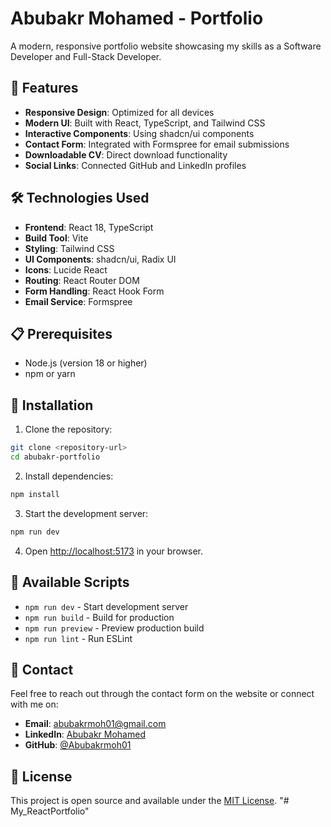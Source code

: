# Abubakr Mohamed - Portfolio

A modern, responsive portfolio website showcasing my skills as a Software Developer and Full-Stack Developer.

## 🚀 Features

- **Responsive Design**: Optimized for all devices
- **Modern UI**: Built with React, TypeScript, and Tailwind CSS
- **Interactive Components**: Using shadcn/ui components
- **Contact Form**: Integrated with Formspree for email submissions
- **Downloadable CV**: Direct download functionality
- **Social Links**: Connected GitHub and LinkedIn profiles

## 🛠️ Technologies Used

- **Frontend**: React 18, TypeScript
- **Build Tool**: Vite
- **Styling**: Tailwind CSS
- **UI Components**: shadcn/ui, Radix UI
- **Icons**: Lucide React
- **Routing**: React Router DOM
- **Form Handling**: React Hook Form
- **Email Service**: Formspree

## 📋 Prerequisites

- Node.js (version 18 or higher)
- npm or yarn

## 🔧 Installation

1. Clone the repository:
```bash
git clone <repository-url>
cd abubakr-portfolio
```

2. Install dependencies:
```bash
npm install
```

3. Start the development server:
```bash
npm run dev
```

4. Open [http://localhost:5173](http://localhost:5173) in your browser.

## 📜 Available Scripts

- `npm run dev` - Start development server
- `npm run build` - Build for production
- `npm run preview` - Preview production build
- `npm run lint` - Run ESLint

## 📧 Contact

Feel free to reach out through the contact form on the website or connect with me on:

- **Email**: abubakrmoh01@gmail.com
- **LinkedIn**: [Abubakr Mohamed](https://www.linkedin.com/in/abubakr-mohamed-54314a304)
- **GitHub**: [@Abubakrmoh01](https://github.com/Abubakrmoh01)

## 📄 License

This project is open source and available under the [MIT License](LICENSE).
"# My_ReactPortfolio" 
